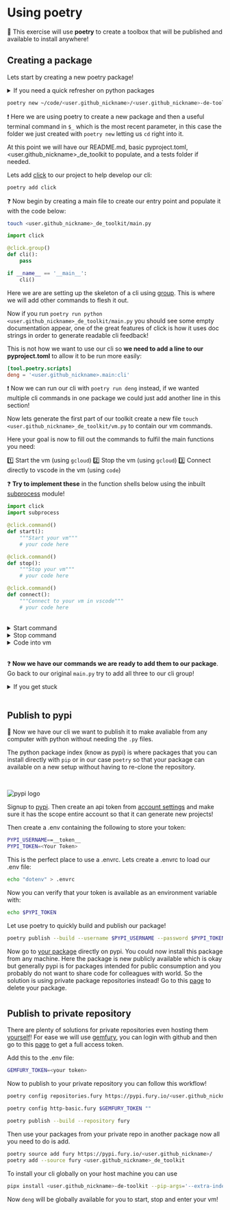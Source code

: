 # Using poetry

🎯 This exercise will use **poetry** to create a toolbox that will be published and available to install anywhere!

## Creating a package

Lets start by creating a new poetry package!

<details>
<summary markdown='span'>If you need a quick refresher on python packages</summary>
https://docs.python.org/3/tutorial/modules.html
</details>


```bash
poetry new ~/code/<user.github_nickname>/<user.github_nickname>-de-toolkit && cd $_
```

❗️ Here we are using poetry to create a new package and then a useful terminal command in `$_` which is the most recent parameter, in this case the folder we just created with `poetry new` letting us `cd` right into it.

At this point we will have our README.md, basic pyproject.toml, <user.github_nickname>_de_toolkit to populate, and a tests folder if needed.

Lets add [click](https://click.palletsprojects.com/en/8.1.x/) to our project to help develop our cli:
```bash
poetry add click
```

❓ Now begin by creating a main file to create our entry point and populate it with the code below:

```bash
touch <user.github_nickname>_de_toolkit/main.py
```

```python
import click

@click.group()
def cli():
    pass

if __name__ == '__main__':
    cli()
```

Here we are are setting up the skeleton of a cli using [group](https://click.palletsprojects.com/en/8.1.x/commands/). This is where we will add other commands to flesh it out.

Now if you run `poetry run python <user.github_nickname>_de_toolkit/main.py` you should see some empty
documentation appear, one of the great features of click is how it uses doc strings in order to generate readable cli feedback!

This is not how we want to use our cli so **we need to add a line to our pyproject.toml** to allow it to be run more easily:

```toml
[tool.poetry.scripts]
deng = '<user.github_nickname>.main:cli'
```
❗️ Now we can run our cli with `poetry run deng` instead, if we wanted multiple cli commands in one package we could just add another line in this section!

Now lets generate the first part of our toolkit create a new file `touch <user.github_nickname>_de_toolkit/vm.py` to contain our vm commands.

Here your goal is now to fill out the commands to fulfil the main functions you need:

1️⃣ Start the vm (using `gcloud`)
2️⃣ Stop the vm (using `gcloud`)
3️⃣ Connect directly to vscode in the vm (using `code`)

❓ **Try to implement these** in the function shells below using the inbuilt [subprocess](https://docs.python.org/3/library/subprocess.html) module!

```python
import click
import subprocess

@click.command()
def start():
    """Start your vm"""
    # your code here

@click.command()
def stop():
    """Stop your vm"""
    # your code here

@click.command()
def connect():
    """Connect to your vm in vscode"""
    # your code here
```

<br>

<details>
<summary markdown='span'>Start command</summary>

```bash
gcloud compute instances start --zone=<vm zone> <vm name>
```

</details>

<details>
<summary markdown='span'>Stop command</summary>

```bash
gcloud compute instances stop --zone=<vm zone> <vm name>
```

</details>

<details>
<summary markdown='span'>Code into vm</summary>

```bash
code --folder-uri vscode-remote://ssh-remote+<vm ip><path inside vm>
```

</details>

<br>

❓ **Now we have our commands we are ready to add them to our package**. Go back to our original `main.py` try to add all three to our cli group!

<details>
<summary markdown='span'>If you get stuck</summary>

```bash
cli.add_command(<your command>)
```

</details>

<br>

## Publish to pypi

🎯 Now we have our cli we want to publish it to make avaliable from any computer with python without needing the `.py` files.

The python package index (know as pypi) is where packages that you can install directly with `pip` or in our case `poetry` so that your package can available on a new setup without having to re-clone the repository.

<br>

![pypi logo](https://wagon-public-datasets.s3.amazonaws.com/data-engineering/W0D1/pypi-logo.png)

Signup to [pypi](https://pypi.org/account/register/). Then create an api token from
[account settings](https://pypi.org/manage/account/) and make sure it has the scope entire account so that it can generate new projects!

Then create a .env containing the following to store your token:

```bash
PYPI_USERNAME==__token__
PYPI_TOKEN=<Your Token>
```

This is the perfect place to use a .envrc. Lets create a .envrc to load our .env file:

```bash
echo "dotenv" > .envrc
```

Now you can verify that your token is available as an environment variable with:
```bash
echo $PYPI_TOKEN
```

Let use poetry to quickly build and publish our package!

```bash
poetry publish --build --username $PYPI_USERNAME --password $PYPI_TOKEN
```

Now go to [your package](https://pypi.org/project/<user.github_nickname>-de-toolkit/) directly on pypi. You could now install this package from any machine. Here the package is new publicly available which is okay but generally pypi is for packages intended for public consumption and you probably do not want to share code for colleagues with world. So the solution is using private package repositories instead! Go to this [page](https://pypi.org/manage/project/<user.github_nickname>-de-toolkit-de-toolkit/settings/) to delete your package.


#

## Publish to private repository
There are plenty of solutions for private repositories even hosting them [yourself](https://pypi.org/project/pypiserver/)! For ease we will use [gemfury](https://gemfury.com/), you can login with github and then go to this [page](https://manage.fury.io/manage/<user.github_nickname>/tokens/full) to get a full access token.

Add this to the .env file:

```bash
GEMFURY_TOKEN=<your token>
```

Now to publish to your private repository you can follow this workflow!

```bash
poetry config repositories.fury https://pypi.fury.io/<user.github_nickname>/

poetry config http-basic.fury $GEMFURY_TOKEN ""

poetry publish --build --repository fury
```

Then use your packages from your private repo in another package now all you need to do is add.

```bash
poetry source add fury https://pypi.fury.io/<user.github_nickname>/
poetry add --source fury <user.github_nickname>_de_toolkit
```

To install your cli globally on your host machine you can use
```bash
pipx install <user.github_nickname>-de-toolkit --pip-args='--extra-index-url https://<deploy_token>@repo.fury.io/<user.github_nickname>/'
```
Now `deng` will be globally available for you to start, stop and enter your vm!
